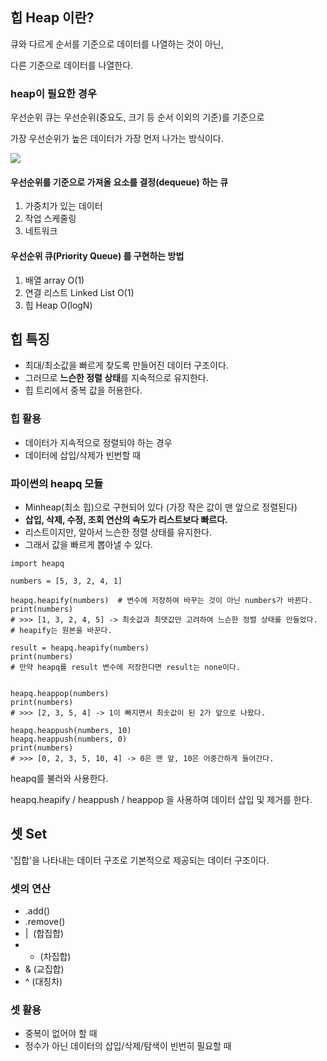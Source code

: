 ## **힙 Heap 이란?**

큐와 다르게 순서를 기준으로 데이터를 나열하는 것이 아닌, 

다른 기준으로 데이터를 나열한다. 

### heap이 필요한 경우

우선순위 큐는 우선순위(중요도, 크기 등 순서 이외의 기준)를 기준으로

가장 우선순위가 높은 데이터가 가장 먼저 나가는 방식이다.

![](https://blog.kakaocdn.net/dn/ScIBZ/btrI4WmicWZ/yenI91ARATRSaNVE5ki1P0/img.png)

#### **우선순위를 기준으로 가져올 요소를 결정(dequeue) 하는 큐**

1. 가중치가 있는 데이터
2. 작업 스케줄링
3. 네트워크

#### **우선순위 큐(Priority Queue) 를 구현하는 방법**

1. 배열 array O(1)
2. 연결 리스트 Linked List O(1)
3. 힙 Heap O(logN)

## 힙 특징

- 최대/최소값을 빠르게 찾도록 만들어진 데이터 구조이다. 
- 그러므로 **느슨한 정렬 상태**를 지속적으로 유지한다.
- 힙 트리에서 중복 값을 허용한다.

### 힙 활용

- 데이터가 지속적으로 정렬되야 하는 경우
- 데이터에 삽입/삭제가 빈번할 때

### 파이썬의 heapq 모듈

- Minheap(최소 힙)으로 구현되어 있다 (가장 작은 값이 맨 앞으로 정렬된다)
- **삽입, 삭제, 수정, 조회 연산의 속도가 리스트보다 빠르다.**
- 리스트이지만, 알아서 느슨한 정렬 상태를 유지한다.
- 그래서 값을 빠르게 뽑아낼 수 있다.

```
import heapq

numbers = [5, 3, 2, 4, 1]

heapq.heapify(numbers)  # 변수에 저장하여 바꾸는 것이 아닌 numbers가 바뀐다. 
print(numbers)
# >>> [1, 3, 2, 4, 5] -> 최솟값과 최댓값만 고려하여 느슨한 정렬 상태를 만들었다.
# heapify는 원본을 바꾼다. 

result = heapq.heapify(numbers)
print(numbers)
# 만약 heapq를 result 변수에 저장한다면 result는 none이다. 


heapq.heappop(numbers)
print(numbers)
# >>> [2, 3, 5, 4] -> 1이 빠지면서 최솟값이 된 2가 앞으로 나왔다. 

heapq.heappush(numbers, 10)
heapq.heappush(numbers, 0)
print(numbers)
# >>> [0, 2, 3, 5, 10, 4] -> 0은 맨 앞, 10은 어중간하게 들어간다.
```

heapq를 불러와 사용한다. 

heapq.heapify / heappush / heappop 을 사용하여 데이터 삽입 및 제거를 한다. 

## **셋 Set**

'집합'을 나타내는 데이터 구조로 기본적으로 제공되는 데이터 구조이다.

### 셋의 연산

- .add()
- .remove()
- |  (합집합)
- - (차집합)
- & (교집합)
- ^ (대칭차)

### 셋 활용

- 중복이 없어야 할 때 
- 정수가 아닌 데이터의 삽입/삭제/탐색이 빈번히 필요할 때
